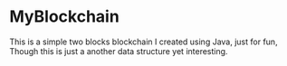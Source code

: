 # MyBlockchain
This is a simple two blocks blockchain I created using Java, just for fun,
Though this is just a another data structure yet interesting.
